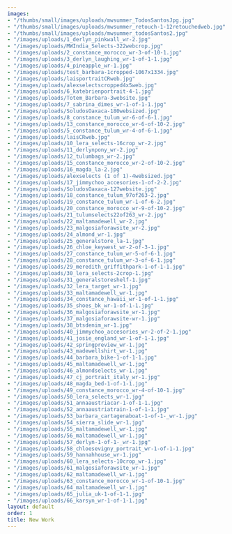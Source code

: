 ```yaml
---
images:
- "/thumbs/small/images/uploads/mwsummer_TodosSantosJpg.jpg"
- "/thumbs/small/images/uploads/mwsummer_retouch-1-12retouchedweb.jpg"
- "/thumbs/small/images/uploads/mwsummer_todosSantos2.jpg"
- "/images/uploads/1_derlyn_pinkwall_wr-2.jpg"
- "/images/uploads/MWIndia_Selects-322webcrop.jpg"
- "/images/uploads/2_constance_morocco_wr-3-of-10-1.jpg"
- "/images/uploads/3_derlyn_laughing_wr-1-of-1-1.jpg"
- "/images/uploads/4_pineapple_wr-1.jpg"
- "/images/uploads/test_barbara-1cropped-1067x1334.jpg"
- "/images/uploads/laisportraitCRweb.jpg"
- "/images/uploads/alexselectscropped4x5web.jpg"
- "/images/uploads/6_katebrienportrait-4-1.jpg"
- "/images/uploads/Totem_Barbara-3website.jpg"
- "/images/uploads/7_sabrina_dimes_wr-1-of-1-1.jpg"
- "/images/uploads/SoludosOaxaca-180websized.jpg"
- "/images/uploads/8_constance_tulum_wr-6-of-6-1.jpg"
- "/images/uploads/13_constance_morocco_wr-6-of-10-2.jpg"
- "/images/uploads/5_constance_tulum_wr-4-of-6-1.jpg"
- "/images/uploads/laisCRweb.jpg"
- "/images/uploads/10_lera_selects-16crop_wr-2.jpg"
- "/images/uploads/11_derlynpony_wr-2.jpg"
- "/images/uploads/12_tulumbags_wr-2.jpg"
- "/images/uploads/15_constance_morocco_wr-2-of-10-2.jpg"
- "/images/uploads/16_magda_la-2.jpg"
- "/images/uploads/alexselects (1 of 1)-4websized.jpg"
- "/images/uploads/17_jimmychoo_accesories-1-of-2-2.jpg"
- "/images/uploads/SoludosOaxaca-127website.jpg"
- "/images/uploads/18_constance_tulum_97of263-2.jpg"
- "/images/uploads/19_constance_tulum_wr-1-of-6-2.jpg"
- "/images/uploads/20_constance_morocco_wr-9-of-10-2.jpg"
- "/images/uploads/21_tulumselects22of263_wr-2.jpg"
- "/images/uploads/22_maltamadewell_wr-2.jpg"
- "/images/uploads/23_malgosiaforawsite_wr-2.jpg"
- "/images/uploads/24_almond_wr-1.jpg"
- "/images/uploads/25_generalstore_la-1.jpg"
- "/images/uploads/26_chloe_keywest_wr-2-of-3-1.jpg"
- "/images/uploads/27_constance_tulum_wr-5-of-6-1.jpg"
- "/images/uploads/28_constance_tulum_wr-3-of-6-1.jpg"
- "/images/uploads/29_meredith_griffithpark-1-of-1-1.jpg"
- "/images/uploads/30_lera_selects-2crop-1.jpg"
- "/images/uploads/31_generalstoreshelf-1.jpg"
- "/images/uploads/32_lera_target_wr-1.jpg"
- "/images/uploads/33_maltamadewell_wr-1.jpg"
- "/images/uploads/34_constance_hawaii_wr-1-of-1-1.jpg"
- "/images/uploads/35_shoes_bk_wr-1-of-1-1.jpg"
- "/images/uploads/36_malgosiaforawsite_wr-1.jpg"
- "/images/uploads/37_malgosiaforawsite-wr-1.jpg"
- "/images/uploads/38_btsdenim_wr-1.jpg"
- "/images/uploads/40_jimmychoo_accesories_wr-2-of-2-1.jpg"
- "/images/uploads/41_josie_england_wr-1-of-1-1.jpg"
- "/images/uploads/42_springpreview_wr-1.jpg"
- "/images/uploads/43_madewellshirt_wr-1.jpg"
- "/images/uploads/44_barbara_bike-1-of-1-1.jpg"
- "/images/uploads/45_maltamadewell_wr-1.jpg"
- "/images/uploads/46_almondselects_wr-1.jpg"
- "/images/uploads/47_cj_portrait_italy_wr-1.jpg"
- "/images/uploads/48_magda_bed-1-of-1-1.jpg"
- "/images/uploads/49_constance_morocco_wr-4-of-10-1.jpg"
- "/images/uploads/50_lera_selects_wr-1.jpg"
- "/images/uploads/51_annaaustriacar-1-of-1-1.jpg"
- "/images/uploads/52_annaaustriatrain-1-of-1-1.jpg"
- "/images/uploads/53_barbara_cartagenaboat-1-of-1-_wr-1.jpg"
- "/images/uploads/54_sierra_slide_wr-1.jpg"
- "/images/uploads/55_maltamadewell_wr-1.jpg"
- "/images/uploads/56_maltamadewell_wr-1.jpg"
- "/images/uploads/57_derlyn-1-of-1-_wr-1.jpg"
- "/images/uploads/58_chloesevigny_portrait_wr-1-of-1-1.jpg"
- "/images/uploads/59_hannahhouse_wr-1.jpg"
- "/images/uploads/60_lera_selects-10crop_wr-1.jpg"
- "/images/uploads/61_malgosiaforawsite_wr-1.jpg"
- "/images/uploads/62_maltamadewell_wr-1.jpg"
- "/images/uploads/63_constance_morocco_wr-1-of-10-1.jpg"
- "/images/uploads/64_maltamadewell_wr-1.jpg"
- "/images/uploads/65_julia_uk-1-of-1-1.jpg"
- "/images/uploads/66_karsyn_wr-1-of-1-1.jpg"
layout: default
order: 1
title: New Work
---
```

